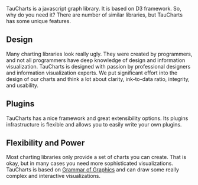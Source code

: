 TauCharts is a javascript graph library. It is based on D3 framework. So, why do you need it? There are number of similar libraries, but TauCharts has some unique features.

## Design
Many charting libraries look really ugly. They were created by programmers, and not all programmers have deep knowledge of design and information visualization. TauCharts is designed with passion by professional designers and information visualization experts. We put significant effort into the design of our charts and think a lot about clarity, ink-to-data ratio, integrity, and usability.

## Plugins
TauCharts has a nice framework and great extensibility options. Its plugins infrastructure is flexible and allows you to easily write your own plugins.

## Flexibility and Power
Most charting libraries only provide a set of charts you can create. That is okay, but in many cases you need more sophisticated visualizations. TauCharts is based on [Grammar of Graphics](http://www.amazon.com/The-Grammar-Graphics-Statistics-Computing/dp/0387245448) and can draw some really complex and interactive visualizations.
